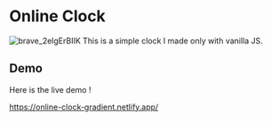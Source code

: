 # Online Clock
![brave_2elgErBIIK](https://user-images.githubusercontent.com/58810865/150636566-dad86f97-27fb-4708-a493-0dc178763993.png)
This is a simple clock I made only with vanilla JS.


## Demo

Here is the live demo !

https://online-clock-gradient.netlify.app/

